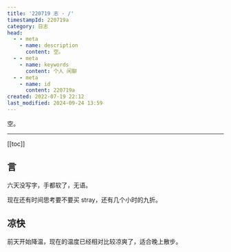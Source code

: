 ```yaml
---
title: '220719 志 · /'
timestampId: 220719a
category: 日志
head:
  - - meta
    - name: description
      content: 空。
  - - meta
    - name: keywords
      content: 个人 闲聊
  - - meta
    - name: id
      content: 220719a
created: 2022-07-19 22:12
last_modified: 2024-09-24 13:59
---
```


空。

---

[[toc]]

## 言

六天没写字，手都软了，无语。

现在还有时间思考要不要买 stray，还有几个小时的九折。

## 凉快

前天开始降温，现在的温度已经相对比较凉爽了，适合晚上散步。
